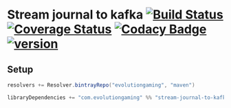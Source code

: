 # Stream journal to kafka [![Build Status](https://travis-ci.org/evolution-gaming/stream-journal-to-kafka.svg)](https://travis-ci.org/evolution-gaming/stream-journal-to-kafka) [![Coverage Status](https://coveralls.io/repos/evolution-gaming/stream-journal-to-kafka/badge.svg)](https://coveralls.io/r/evolution-gaming/stream-journal-to-kafka) [![Codacy Badge](https://api.codacy.com/project/badge/Grade/def693ddaadf459b83b59e519fc4c356)](https://www.codacy.com/app/evolution-gaming/stream-journal-to-kafka?utm_source=github.com&amp;utm_medium=referral&amp;utm_content=evolution-gaming/stream-journal-to-kafka&amp;utm_campaign=Badge_Grade) [ ![version](https://api.bintray.com/packages/evolutiongaming/maven/stream-journal-to-kafka/images/download.svg) ](https://bintray.com/evolutiongaming/maven/stream-journal-to-kafka/_latestVersion)
      
  
## Setup

```scala
resolvers += Resolver.bintrayRepo("evolutiongaming", "maven")

libraryDependencies += "com.evolutiongaming" %% "stream-journal-to-kafka" % "0.0.1"
```